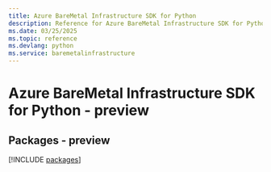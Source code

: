 ```yaml
---
title: Azure BareMetal Infrastructure SDK for Python
description: Reference for Azure BareMetal Infrastructure SDK for Python
ms.date: 03/25/2025
ms.topic: reference
ms.devlang: python
ms.service: baremetalinfrastructure
---
```

# Azure BareMetal Infrastructure SDK for Python - preview
## Packages - preview
[!INCLUDE [packages](baremetal-infrastructure-index.md)]
